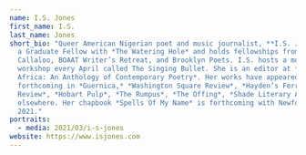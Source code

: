 ```yaml
---
name: I.S. Jones
first_name: I.S.
last_name: Jones
short_bio: "Queer American Nigerian poet and music journalist, **I.S. Jones** is
  a Graduate Fellow with *The Watering Hole* and holds fellowships from
  Callaloo, BOAAT Writer’s Retreat, and Brooklyn Poets. I.S. hosts a month-long
  workshop every April called The Singing Bullet. She is an editor at *20.35
  Africa: An Anthology of Contemporary Poetry*. Her works have appeared or are
  forthcoming in *Guernica,* *Washington Square Review*, *Hayden’s Ferry
  Review*, *Hobart Pulp*, *The Rumpus*, *The Offing*, *Shade Literary Arts*, and
  elsewhere. Her chapbook *Spells Of My Name* is forthcoming with Newfound in
  2021."
portraits:
  - media: 2021/03/i-s-jones
website: https://www.isjones.com
---
```

